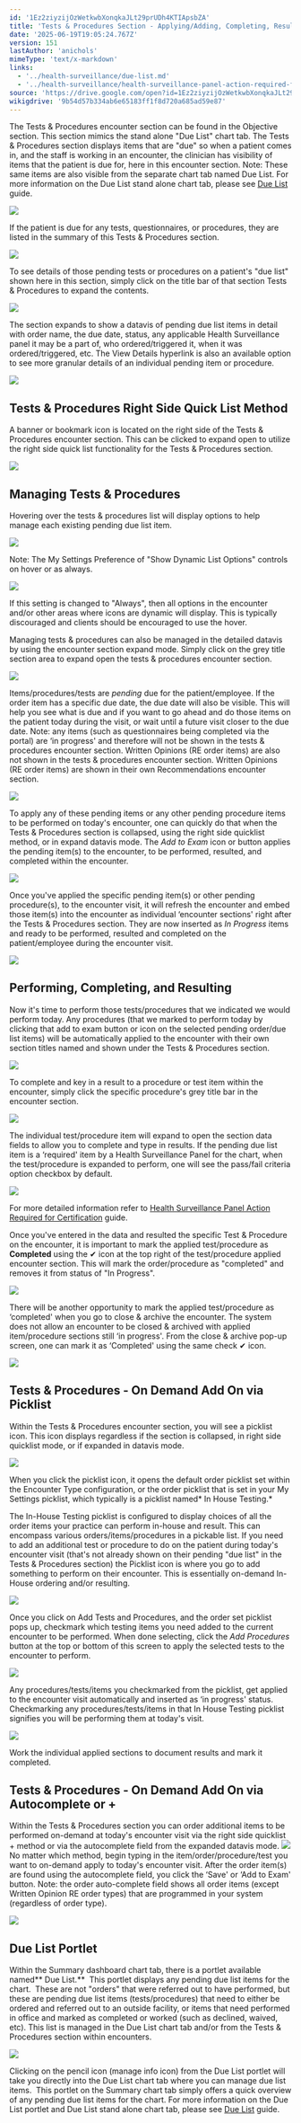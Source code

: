 ```yaml
---
id: '1Ez2ziyzijOzWetkwbXonqkaJLt29prUDh4KTIApsbZA'
title: 'Tests & Procedures Section - Applying/Adding, Completing, Resulting'
date: '2025-06-19T19:05:24.767Z'
version: 151
lastAuthor: 'anichols'
mimeType: 'text/x-markdown'
links:
  - '../health-surveillance/due-list.md'
  - '../health-surveillance/health-surveillance-panel-action-required-for-certification.md'
source: 'https://drive.google.com/open?id=1Ez2ziyzijOzWetkwbXonqkaJLt29prUDh4KTIApsbZA'
wikigdrive: '9b54d57b334ab6e65183ff1f8d720a685ad59e87'
---
```

The Tests & Procedures encounter section can be found in the Objective section.  This section mimics the stand alone "Due List" chart tab.  The Tests & Procedures section displays items that are "due" so when a patient comes in, and the staff is working in an encounter, the clinician has visibility of items that the patient is due for, here in this encounter section.  Note: These same items are also visible from the separate chart tab named Due List.   For more information on the Due List stand alone chart tab, please see [Due List](../health-surveillance/due-list.md) guide.

![](../tests-and-procedures-section-applying-adding-completing-resulting.assets/2b9ad8786d735269184c4ba7e44baba0.png)

If the patient is due for any tests, questionnaires, or procedures, they are listed in the summary of this Tests & Procedures section.

![](../tests-and-procedures-section-applying-adding-completing-resulting.assets/22b85e854b4d834b6a832e8b8176cba8.png)

To see details of those pending tests or procedures on a patient's "due list" shown here in this section, simply click on the title bar of that section Tests & Procedures to expand the contents.

![](../tests-and-procedures-section-applying-adding-completing-resulting.assets/5f35058d0a706fd10d5008d27d3b3693.png)

The section expands to show a datavis of pending due list items in detail with order name, the due date, status, any applicable Health Surveillance panel it may be a part of, who ordered/triggered it, when it was ordered/triggered, etc.  The View Details hyperlink is also an available option to see more granular details of an individual pending item or procedure.

![](../tests-and-procedures-section-applying-adding-completing-resulting.assets/dd41d0a0db6b03f3b29736ff51123e59.png)

## Tests & Procedures Right Side Quick List Method

A banner or bookmark icon is located on the right side of the Tests & Procedures encounter section.  This can be clicked to expand open to utilize the right side quick list functionality for the Tests & Procedures section.

![](../tests-and-procedures-section-applying-adding-completing-resulting.assets/f1cb329414bbd19d04c64bb129d47e43.png)

## Managing Tests & Procedures

Hovering over the tests & procedures list will display options to help manage each existing pending due list item.

![](../tests-and-procedures-section-applying-adding-completing-resulting.assets/0e0320a4857b0ed09e71af74d3d99182.png)

Note: The My Settings Preference of "Show Dynamic List Options" controls on hover or as always.

![](../tests-and-procedures-section-applying-adding-completing-resulting.assets/8c01f50f5e34eb17ae1e017ad21a2689.png)

If this setting is changed to "Always", then all options in the encounter and/or other areas where icons are dynamic will display. This is typically discouraged and clients should be encouraged to use the hover.

Managing tests & procedures can also be managed in the detailed datavis by using the encounter section expand mode.  Simply click on the grey title section area to expand open the tests & procedures encounter section.

![](../tests-and-procedures-section-applying-adding-completing-resulting.assets/f3a3524a64487317ec4ff0d35591ea6b.png)

Items/procedures/tests are *pending* due for the patient/employee.  If the order item has a specific due date, the due date will also be visible. This will help you see what is due and if you want to go ahead and do those items on the patient today during the visit, or wait until a future visit closer to the due date. Note: any items (such as questionnaires being completed via the portal) are ‘in progress' and therefore will not be shown in the tests & procedures encounter section.  Written Opinions (RE order items) are also not shown in the tests & procedures encounter section.  Written Opinions (RE order items) are shown in their own Recommendations encounter section.

![](../tests-and-procedures-section-applying-adding-completing-resulting.assets/90e9d367dd3c52d3a0035ec8465dbf3e.png)

To apply any of these pending items or any other pending procedure items to be performed on today's encounter, one can quickly do that when the Tests & Procedures section is collapsed, using the right side quicklist method, or in expand datavis mode.  The *Add to Exam* icon or button applies the pending item(s) to the encounter, to be performed, resulted, and completed within the encounter.

![](../tests-and-procedures-section-applying-adding-completing-resulting.assets/b48bedd2d64acf38ba85ead2e12716a5.png)

Once you've applied the specific pending item(s) or other pending procedure(s), to the encounter visit, it will refresh the encounter and embed those item(s) into the encounter as individual ‘encounter sections' right after the Tests & Procedures section.  They are now inserted as *In Progress* items and ready to be performed, resulted and completed on the patient/employee during the encounter visit.

![](../tests-and-procedures-section-applying-adding-completing-resulting.assets/696ce3f90e527b81b97c7dc15425c081.png)

## Performing, Completing, and Resulting

Now it's time to perform those tests/procedures that we indicated we would perform today.  Any procedures (that we marked to perform today by clicking that add to exam button or icon on the selected pending order/due list items) will be automatically applied to the encounter with their own section titles named and shown under the Tests & Procedures section.

![](../tests-and-procedures-section-applying-adding-completing-resulting.assets/696ce3f90e527b81b97c7dc15425c081.png)

To complete and key in a result to a procedure or test item within the encounter, simply click the specific procedure's grey title bar in the encounter section.

![](../tests-and-procedures-section-applying-adding-completing-resulting.assets/5ceb2b85e0dd0f652f6e5d3d4692a106.png)

The individual test/procedure item will expand to open the section data fields to allow you to complete and type in results.  If the pending due list item is a ‘required' item by a Health Surveillance Panel for the chart, when the test/procedure is expanded to perform, one will see the pass/fail criteria option checkbox by default.

![](../tests-and-procedures-section-applying-adding-completing-resulting.assets/c1e19cd4f56e4dc2aaaf56e942f44492.png)

For more detailed information refer to [Health Surveillance Panel Action Required for Certification](../health-surveillance/health-surveillance-panel-action-required-for-certification.md#documenting-a-required-for-certification-action-item/test/procedure) guide.

Once you've entered in the data and resulted the specific Test & Procedure on the encounter, it is important to mark the applied test/procedure as **Completed** using the ✔ icon at the top right of the test/procedure applied encounter section.  This will mark the order/procedure as "completed" and removes it from status of "In Progress".

![](../tests-and-procedures-section-applying-adding-completing-resulting.assets/ef68e6f080b158b3219b99c842b60990.png)

There will be another opportunity to mark the applied test/procedure as ‘completed' when you go to close & archive the encounter.  The system does not allow an encounter to be closed & archived with applied item/procedure sections still ‘in progress'.  From the close & archive pop-up screen, one can mark it as ‘Completed' using the same check ✔ icon.

![](../tests-and-procedures-section-applying-adding-completing-resulting.assets/fa5b7738f1fa6d8a07ee975e28d696c2.png)

## Tests & Procedures - On Demand Add On via Picklist

Within the Tests & Procedures encounter section, you will see a picklist icon.  This icon displays regardless if the section is collapsed, in right side quicklist mode, or if expanded in datavis mode.

![](../tests-and-procedures-section-applying-adding-completing-resulting.assets/3eb6ade3a651b46f08049f455b07b576.png)

When you click the picklist icon, it opens the default order picklist set within the Encounter Type configuration, or the order picklist that is set in your My Settings picklist, which typically is a picklist named* In House Testing.*

The In-House Testing picklist is configured to display choices of all the order items your practice can perform in-house and result.  This can encompass various orders/items/procedures in a pickable list.  If you need to add an additional test or procedure to do on the patient during today's encounter visit (that's not already shown on their pending "due list" in the Tests & Procedures section) the Picklist icon is where you go to add something to perform on their encounter.  This is essentially on-demand In-House ordering and/or resulting.

![](../tests-and-procedures-section-applying-adding-completing-resulting.assets/3b884a73fa270e170d06c7f921d90f31.png)

Once you click on Add Tests and Procedures, and the order set picklist pops up, checkmark which testing items you need added to the current encounter to be performed.  When done selecting, click the *Add Procedures* button at the top or bottom of this screen to apply the selected tests to the encounter to perform.

![](../tests-and-procedures-section-applying-adding-completing-resulting.assets/1320b904ceac000393ae4dd425833bca.png)

Any procedures/tests/items you checkmarked from the picklist, get applied to the encounter visit automatically and inserted as ‘in progress' status.  Checkmarking any procedures/tests/items in that In House Testing picklist signifies you will be performing them at today's visit.

![](../tests-and-procedures-section-applying-adding-completing-resulting.assets/932a12bbfac2578bf8bf592c6df8d36b.png)

Work the individual applied sections to document results and mark it completed.

## Tests & Procedures - On Demand Add On via Autocomplete or +

Within the Tests & Procedures section you can order additional items to be performed on-demand at today's encounter visit via the right side quicklist + method or via the autocomplete field from the expanded datavis mode.
![](../tests-and-procedures-section-applying-adding-completing-resulting.assets/231570b77051e8d7fa7d40523f67f3f2.png)
No matter which method, begin typing in the item/order/procedure/test you want to on-demand apply to today's encounter visit.  After the order item(s) are found using the autocomplete field, you click the ‘Save' or ‘Add to Exam' button.  Note: the order auto-complete field shows all order items (except Written Opinion RE order types) that are programmed in your system (regardless of order type).

![](../tests-and-procedures-section-applying-adding-completing-resulting.assets/35085f8d1a4b3a11dde91f305ab92936.png)

## Due List Portlet

Within the Summary dashboard chart tab, there is a portlet available named** Due List.**  This portlet displays any pending due list items for the chart.  These are not "orders" that were referred out to have performed, but these are pending due list items (tests/procedures) that need to either be ordered and referred out to an outside facility, or items that need performed in office and marked as completed or worked (such as declined, waived, etc). This list is managed in the Due List chart tab and/or from the Tests & Procedures section within encounters.

![](../tests-and-procedures-section-applying-adding-completing-resulting.assets/ce14d3297848f044de91a6418f97a73a.png)

Clicking on the pencil icon (manage info icon) from the Due List portlet will take you directly into the Due List chart tab where you can manage due list items.  This portlet on the Summary chart tab simply offers a quick overview of any pending due list items for the chart.  For more information on the Due List portlet and Due List stand alone chart tab, please see [Due List](../health-surveillance/due-list.md) guide.
